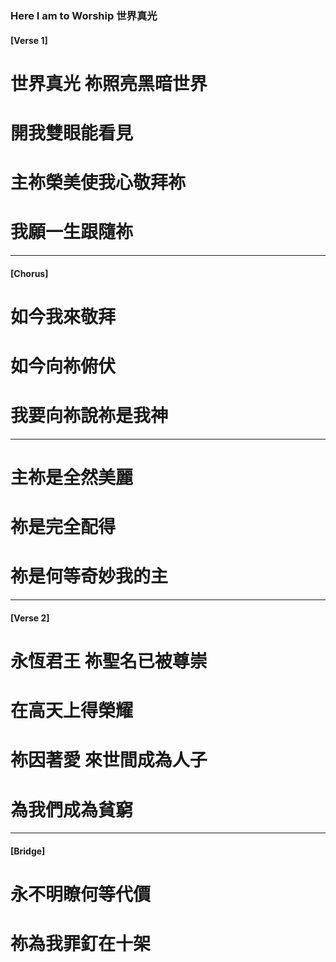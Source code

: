 ### Here I am to Worship 世界真光
#### [Verse 1]
# 世界真光   祢照亮黑暗世界
# 開我雙眼能看見
# 主祢榮美使我心敬拜祢    
# 我願一生跟隨祢
---

#### [Chorus]
# 如今我來敬拜      
# 如今向祢俯伏
# 我要向祢說祢是我神

---

# 主祢是全然美麗   
# 祢是完全配得
# 祢是何等奇妙我的主

---

#### [Verse 2]
# 永恆君王   祢聖名已被尊崇
# 在高天上得榮耀
# 祢因著愛   來世間成為人子  
# 為我們成為貧窮

---

#### [Bridge]
# 永不明瞭何等代價   
# 祢為我罪釘在十架
